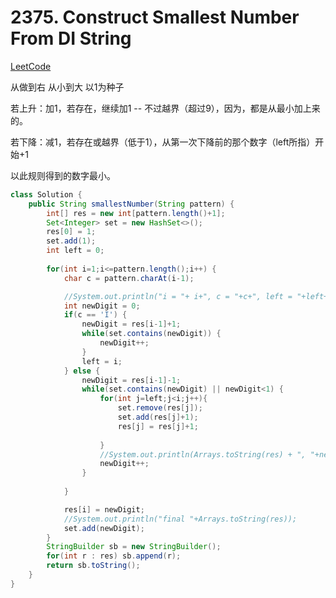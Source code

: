 # 2375. Construct Smallest Number From DI String
[LeetCode](https://leetcode.com/problems/construct-smallest-number-from-di-string/description/)

从做到右
从小到大
以1为种子

若上升：加1，若存在，继续加1 -- 不过越界（超过9），因为，都是从最小加上来的。

若下降：减1，若存在或越界（低于1），从第一次下降前的那个数字（left所指）开始+1

以此规则得到的数字最小。

```java
class Solution {
    public String smallestNumber(String pattern) {
        int[] res = new int[pattern.length()+1];
        Set<Integer> set = new HashSet<>();
        res[0] = 1;
        set.add(1);
        int left = 0;
        
        for(int i=1;i<=pattern.length();i++) {
            char c = pattern.charAt(i-1);

            //System.out.println("i = "+ i+", c = "+c+", left = "+left+": "+Arrays.toString(res)+", "+set);
            int newDigit = 0;
            if(c == 'I') {
                newDigit = res[i-1]+1;
                while(set.contains(newDigit)) {
                    newDigit++;
                }
                left = i;
            } else {
                newDigit = res[i-1]-1;
                while(set.contains(newDigit) || newDigit<1) {
                    for(int j=left;j<i;j++){
                        set.remove(res[j]);
                        set.add(res[j]+1);
                        res[j] = res[j]+1;
                        
                    }
                    //System.out.println(Arrays.toString(res) + ", "+newDigit);
                    newDigit++;
                }
               
            }

            res[i] = newDigit;
            //System.out.println("final "+Arrays.toString(res));
            set.add(newDigit);
        }
        StringBuilder sb = new StringBuilder();
        for(int r : res) sb.append(r);
        return sb.toString();
    }
}
```
